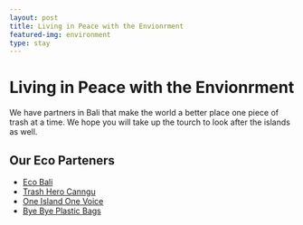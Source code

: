 ```yaml
---
layout: post
title: Living in Peace with the Envionrment
featured-img: environment
type: stay
---
```

# Living in Peace with the Envionrment
We have partners in Bali that make the world a better place one piece of trash at a time. We hope you will take up the tourch to look after the islands as well.

## Our Eco Parteners
- [Eco Bali](http://eco-bali.com/)
- [Trash Hero Canngu](https://www.facebook.com/TrashHeroCanggu/?hc_ref=ARRcxJoqAgTT7EuS11uj9nr1-MuajjlzPK1-tve15E48ZYA_KEa9bryZxiJHk9jAAhw)
- [One Island One Voice](https://www.oneislandonevoice.org/)
- [Bye Bye Plastic Bags](http://www.byebyeplasticbags.org/)